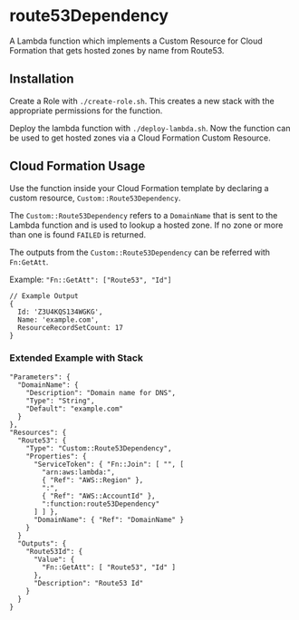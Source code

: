 # route53Dependency

A Lambda function which implements a Custom Resource for Cloud Formation that
gets hosted zones by name from Route53.

## Installation

Create a Role with `./create-role.sh`. This creates a new stack with the
appropriate permissions for the function.

Deploy the lambda function with `./deploy-lambda.sh`. Now the function can be
used to get hosted zones via a Cloud Formation Custom Resource.

## Cloud Formation Usage

Use the function inside your Cloud Formation template by declaring a custom
resource, `Custom::Route53Dependency`.

The `Custom::Route53Dependency` refers to a `DomainName` that is sent to the
Lambda function and is used to lookup a hosted zone. If
no zone or more than one is found `FAILED` is returned.

The outputs from the `Custom::Route53Dependency` can be referred with `Fn:GetAtt`.

Example: `"Fn::GetAtt": ["Route53", "Id"]`

```
// Example Output
{
  Id: 'Z3U4KQS134WGKG',
  Name: 'example.com',
  ResourceRecordSetCount: 17
}
```


### Extended Example with Stack

```
"Parameters": {
  "DomainName": {
    "Description": "Domain name for DNS",
    "Type": "String",
    "Default": "example.com"
  }
},
"Resources": {
  "Route53": {
    "Type": "Custom::Route53Dependency",
    "Properties": {
      "ServiceToken": { "Fn::Join": [ "", [
        "arn:aws:lambda:",
        { "Ref": "AWS::Region" },
        ":",
        { "Ref": "AWS::AccountId" },
        ":function:route53Dependency"
      ] ] },
      "DomainName": { "Ref": "DomainName" }
    }
  }
  "Outputs": {
    "Route53Id": {
      "Value": {
        "Fn::GetAtt": [ "Route53", "Id" ]
      },
      "Description": "Route53 Id"
    }
  }
}
```


